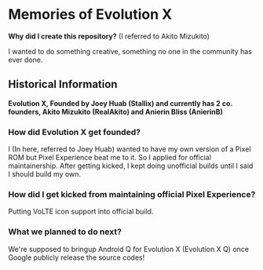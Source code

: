 # Memories of Evolution X

**Why did I create this repository?** (I referred to Akito Mizukito)

I wanted to do something creative, something no one in the community has ever done.

## Historical Information

**Evolution X, Founded by Joey Huab (Stallix) and currently has 2 co. founders, Akito Mizukito (RealAkito) and Anierin Bliss (AnierinB)**


### How did Evolution X get founded?

I (In here, referred to Joey Huab) wanted to have my own version of a Pixel ROM but Pixel Experience beat me to it. So I applied for official maintainership. After getting kicked, I kept doing unofficial builds until I said I should build my own.

### How did I get kicked from maintaining official Pixel Experience?

Putting VoLTE icon support into official build.

### What we planned to do next?

We're supposed to bringup Android Q for Evolution X (Evolution X Q) once Google publicly release the source codes!
